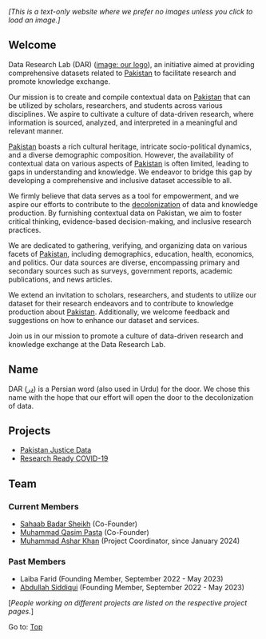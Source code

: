 _[This is a text-only website where we prefer no images unless you click to load an image.]_

## Welcome

Data Research Lab (DAR) ([image: our logo](darlab-logo.jpg)), an initiative aimed at providing comprehensive datasets related to [Pakistan](https://en.wikipedia.org/wiki/Pakistan) to facilitate research and promote knowledge exchange.

Our mission is to create and compile contextual data on [Pakistan](https://en.wikipedia.org/wiki/Pakistan) that can be utilized by scholars, researchers, and students across various disciplines. We aspire to cultivate a culture of data-driven research, where information is sourced, analyzed, and interpreted in a meaningful and relevant manner.

[Pakistan](https://en.wikipedia.org/wiki/Pakistan) boasts a rich cultural heritage, intricate socio-political dynamics, and a diverse demographic composition. However, the availability of contextual data on various aspects of [Pakistan](https://en.wikipedia.org/wiki/Pakistan) is often limited, leading to gaps in understanding and knowledge. We endeavor to bridge this gap by developing a comprehensive and inclusive dataset accessible to all.

We firmly believe that data serves as a tool for empowerment, and we aspire our efforts to contribute to the [decolonization](https://en.wikipedia.org/wiki/Decolonization) of data and knowledge production. By furnishing contextual data on Pakistan, we aim to foster critical thinking, evidence-based decision-making, and inclusive research practices.

We are dedicated to gathering, verifying, and organizing data on various facets of [Pakistan](https://en.wikipedia.org/wiki/Pakistan), including demographics, education, health, economics, and politics. Our data sources are diverse, encompassing primary and secondary sources such as surveys, government reports, academic publications, and news articles.

We extend an invitation to scholars, researchers, and students to utilize our dataset for their research endeavors and to contribute to knowledge production about [Pakistan](https://en.wikipedia.org/wiki/Pakistan). Additionally, we welcome feedback and suggestions on how to enhance our dataset and services.

Join us in our mission to promote a culture of data-driven research and knowledge exchange at the Data Research Lab.

## Name

DAR ([در](https://ur.wikipedia.org/wiki/%D8%AF%D8%B1)) is a Persian word (also used in Urdu) for the door. We chose this name with the hope that our effort will open the door to the decolonization of data.

## Projects

- [Pakistan Justice Data](pakistan-justice-data/README.md)
- [Research Ready COVID-19](research-ready-covid19/README.md)

## Team

### Current Members

- [Sahaab Badar Sheikh](https://habib.edu.pk/AHSS/sahaab-sheikh/) (Co-Founder)
- [Muhammad Qasim Pasta](https://habib.edu.pk/SSE/muhammad-qasim-pasta/) (Co-Founder)
- [Muhammad Ashar Khan](https://habib.edu.pk/AHSS/muhammad-ashar-khan/) (Project Coordinator, since January 2024)

### Past Members

- Laiba Farid (Founding Member, September 2022 - May 2023)
- [Abdullah Siddiqui](https://www.linkedin.com/in/abdullahsiddiqui05840
) (Founding Member, September 2022 - May 2023)

[_People working on different projects are listed on the respective project pages._]

Go to: [Top](#welcome)


<!-- Google tag (gtag.js) -->
<script async src="https://www.googletagmanager.com/gtag/js?id=G-ZKYZ32XY6X"></script>
<script>
  window.dataLayer = window.dataLayer || [];
  function gtag(){dataLayer.push(arguments);}
  gtag('js', new Date());

  gtag('config', 'G-ZKYZ32XY6X');
</script>
